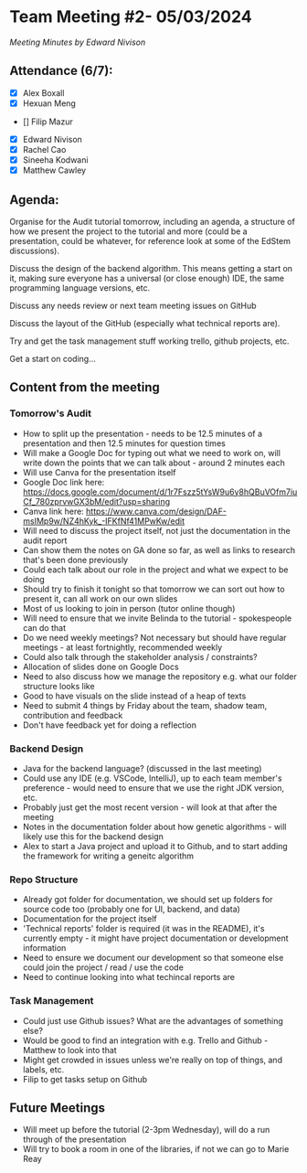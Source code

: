 # Team Meeting #2- 05/03/2024
*Meeting Minutes by Edward Nivison*
## Attendance (6/7):

- [X] Alex Boxall
- [X] Hexuan Meng
- [] Filip Mazur
- [X] Edward Nivison
- [X] Rachel Cao
- [X] Sineeha Kodwani
- [X] Matthew Cawley

## Agenda:
Organise for the Audit tutorial tomorrow, including an agenda, a structure of how we present the project to the tutorial and more (could be a presentation, could be whatever, for reference look at some of the EdStem discussions).

Discuss the design of the backend algorithm. This means getting a start on it, making sure everyone has a universal (or close enough) IDE, the same programming language versions, etc.

Discuss any needs review or next team meeting issues on GitHub

Discuss the layout of the GitHub (especially what technical reports are).

Try and get the task management stuff working trello, github projects, etc.

Get a start on coding...

## Content from the meeting

### Tomorrow's Audit
- How to split up the presentation - needs to be 12.5 minutes of a presentation and then 12.5 minutes for question times
- Will make a Google Doc for typing out what we need to work on, will write down the points that we can talk about - around 2 minutes each
- Will use Canva for the presentation itself
- Google Doc link here: https://docs.google.com/document/d/1r7Fszz5tYsW9u6y8hQBuVOfm7iuCf_780zprvwGX3bM/edit?usp=sharing
- Canva link here: https://www.canva.com/design/DAF-msIMp9w/NZ4hKyk_-IFKfNf41MPwKw/edit
- Will need to discuss the project itself, not just the documentation in the audit report
- Can show them the notes on GA done so far, as well as links to research that's been done previously
- Could each talk about our role in the project and what we expect to be doing
- Should try to finish it tonight so that tomorrow we can sort out how to present it, can all work on our own slides
- Most of us looking to join in person (tutor online though)
- Will need to ensure that we invite Belinda to the tutorial - spokespeople can do that
- Do we need weekly meetings? Not necessary but should have regular meetings - at least fortnightly, recommended weekly
- Could also talk through the stakeholder analysis / constraints?
- Allocation of slides done on Google Docs
- Need to also discuss how we manage the repository e.g. what our folder structure looks like
- Good to have visuals on the slide instead of a heap of texts
- Need to submit 4 things by Friday about the team, shadow team, contribution and feedback
- Don't have feedback yet for doing a reflection

### Backend Design
- Java for the backend language? (discussed in the last meeting)
- Could use any IDE (e.g. VSCode, IntelliJ), up to each team member's preference - would need to ensure that we use the right JDK version, etc.
- Probably just get the most recent version - will look at that after the meeting
- Notes in the documentation folder about how genetic algorithms - will likely use this for the backend design
- Alex to start a Java project and upload it to Github, and to start adding the framework for writing a geneitc algorithm

### Repo Structure
- Already got folder for documentation, we should set up folders for source code too (probably one for UI, backend, and data)
- Documentation for the project itself
- 'Technical reports' folder is required (it was in the README), it's currently empty - it might have project documentation or development information
- Need to ensure we document our development so that someone else could join the project / read / use the code
- Need to continue looking into what techincal reports are

### Task Management
- Could just use Github issues? What are the advantages of something else?
- Would be good to find an integration with e.g. Trello and Github - Matthew to look into that
- Might get crowded in issues unless we're really on top of things, and labels, etc.
- Filip to get tasks setup on Github


## Future Meetings

- Will meet up before the tutorial (2-3pm Wednesday), will do a run through of the presentation
- Will try to book a room in one of the libraries, if not we can go to Marie Reay
